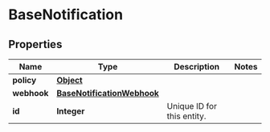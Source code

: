

# BaseNotification


## Properties

Name | Type | Description | Notes
------------ | ------------- | ------------- | -------------
**policy** | [**Object**](.md) |  | 
**webhook** | [**BaseNotificationWebhook**](BaseNotificationWebhook.md) |  | 
**id** | **Integer** | Unique ID for this entity. | 



